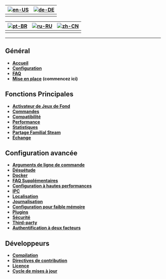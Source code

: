 | [![en-US](https://raw.githubusercontent.com/hjnilsson/country-flags/master/png100px/us.png)](https://github.com/JustArchiNET/ArchiSteamFarm/wiki/Home) | [![de-DE](https://raw.githubusercontent.com/hjnilsson/country-flags/master/png100px/de.png)](https://github.com/JustArchiNET/ArchiSteamFarm/wiki/Home-de-DE) |
| ------------------------------------------------------------------------------------------------------------------------------------------------------ | ------------------------------------------------------------------------------------------------------------------------------------------------------------ |
|                                                                                                                                                        |                                                                                                                                                              |

| [![pt-BR](https://raw.githubusercontent.com/hjnilsson/country-flags/master/png100px/br.png)](https://github.com/JustArchiNET/ArchiSteamFarm/wiki/Home-pt-BR) | [![ru-RU](https://raw.githubusercontent.com/hjnilsson/country-flags/master/png100px/ru.png)](https://github.com/JustArchiNET/ArchiSteamFarm/wiki/Home-ru-RU) | [![zh-CN](https://raw.githubusercontent.com/hjnilsson/country-flags/master/png100px/cn.png)](https://github.com/JustArchiNET/ArchiSteamFarm/wiki/Home-zh-CN) |
| ------------------------------------------------------------------------------------------------------------------------------------------------------------ | ------------------------------------------------------------------------------------------------------------------------------------------------------------ | ------------------------------------------------------------------------------------------------------------------------------------------------------------ |
|                                                                                                                                                              |                                                                                                                                                              |                                                                                                                                                              |

* * *

## Général

* **[Accueil](https://github.com/JustArchiNET/ArchiSteamFarm/wiki/Home)**
* **[Configuration](https://github.com/JustArchiNET/ArchiSteamFarm/wiki/Configuration)**
* **[FAQ](https://github.com/JustArchiNET/ArchiSteamFarm/wiki/FAQ)**
* **[Mise en place](https://github.com/JustArchiNET/ArchiSteamFarm/wiki/Setting-up)** **(commencez ici)**

## Fonctions Principales

* **[Activateur de Jeux de Fond](https://github.com/JustArchiNET/ArchiSteamFarm/wiki/Background-games-redeemer)**
* **[Commandes](https://github.com/JustArchiNET/ArchiSteamFarm/wiki/Commands)**
* **[Compatibilité](https://github.com/JustArchiNET/ArchiSteamFarm/wiki/Compatibility)**
* **[Performance](https://github.com/JustArchiNET/ArchiSteamFarm/wiki/Performance)**
* **[Statistiques](https://github.com/JustArchiNET/ArchiSteamFarm/wiki/Statistics)**
* **[Partage Familial Steam](https://github.com/JustArchiNET/ArchiSteamFarm/wiki/Steam-Family-Sharing)**
* **[Échange](https://github.com/JustArchiNET/ArchiSteamFarm/wiki/Trading)**

## Configuration avancée

* **[Arguments de ligne de commande](https://github.com/JustArchiNET/ArchiSteamFarm/wiki/Command-line-arguments)**
* **[Désuétude](https://github.com/JustArchiNET/ArchiSteamFarm/wiki/Deprecation)**
* **[Docker](https://github.com/JustArchiNET/ArchiSteamFarm/wiki/Docker)**
* **[FAQ Supplémentaires](https://github.com/JustArchiNET/ArchiSteamFarm/wiki/Extended-FAQ)**
* **[Configuration à hautes performances](https://github.com/JustArchiNET/ArchiSteamFarm/wiki/High-performance-setup)**
* **[IPC](https://github.com/JustArchiNET/ArchiSteamFarm/wiki/IPC)**
* **[Localisation](https://github.com/JustArchiNET/ArchiSteamFarm/wiki/Localization)**
* **[Journalisation](https://github.com/JustArchiNET/ArchiSteamFarm/wiki/Logging)**
* **[Configuration pour faible mémoire](https://github.com/JustArchiNET/ArchiSteamFarm/wiki/Low-memory-setup)**
* **[Plugins](https://github.com/JustArchiNET/ArchiSteamFarm/wiki/Plugins)**
* **[Sécurité](https://github.com/JustArchiNET/ArchiSteamFarm/wiki/Security)**
* **[Third-party](https://github.com/JustArchiNET/ArchiSteamFarm/wiki/Third-party)**
* **[Authentification à deux facteurs](https://github.com/JustArchiNET/ArchiSteamFarm/wiki/Two-factor-authentication)**

## Développeurs

* **[Compilation](https://github.com/JustArchiNET/ArchiSteamFarm/wiki/Compilation)**
* **[Directives de contribution](https://github.com/JustArchiNET/ArchiSteamFarm/blob/master/.github/CONTRIBUTING.md)**
* **[Licence](https://github.com/JustArchiNET/ArchiSteamFarm/wiki/License)**
* **[Cycle de mises à jour](https://github.com/JustArchiNET/ArchiSteamFarm/wiki/Release-cycle)**